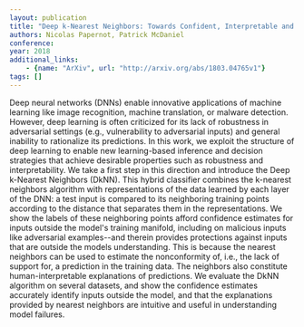 ```yaml
---
layout: publication
title: "Deep k-Nearest Neighbors: Towards Confident, Interpretable and Robust Deep Learning"
authors: Nicolas Papernot, Patrick McDaniel
conference: 
year: 2018
additional_links: 
    - {name: "ArXiv", url: "http://arxiv.org/abs/1803.04765v1"}
tags: []
---
```

Deep neural networks (DNNs) enable innovative applications of machine
learning like image recognition, machine translation, or malware detection.
However, deep learning is often criticized for its lack of robustness in
adversarial settings (e.g., vulnerability to adversarial inputs) and general
inability to rationalize its predictions. In this work, we exploit the
structure of deep learning to enable new learning-based inference and decision
strategies that achieve desirable properties such as robustness and
interpretability. We take a first step in this direction and introduce the Deep
k-Nearest Neighbors (DkNN). This hybrid classifier combines the k-nearest
neighbors algorithm with representations of the data learned by each layer of
the DNN: a test input is compared to its neighboring training points according
to the distance that separates them in the representations. We show the labels
of these neighboring points afford confidence estimates for inputs outside the
model's training manifold, including on malicious inputs like adversarial
examples--and therein provides protections against inputs that are outside the
models understanding. This is because the nearest neighbors can be used to
estimate the nonconformity of, i.e., the lack of support for, a prediction in
the training data. The neighbors also constitute human-interpretable
explanations of predictions. We evaluate the DkNN algorithm on several
datasets, and show the confidence estimates accurately identify inputs outside
the model, and that the explanations provided by nearest neighbors are
intuitive and useful in understanding model failures.